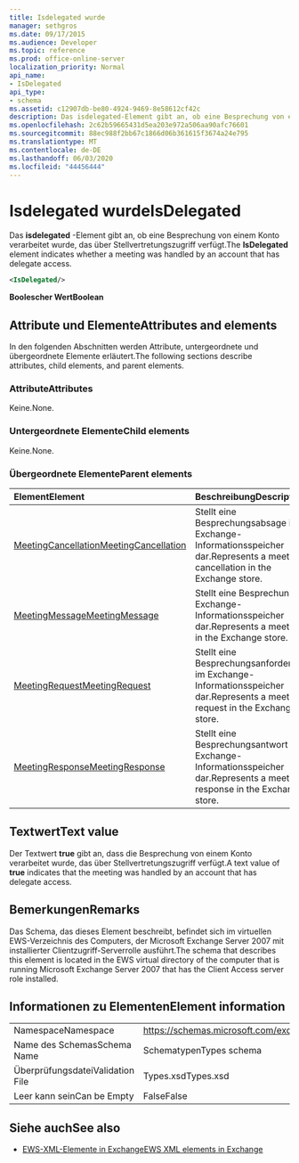 ```yaml
---
title: Isdelegated wurde
manager: sethgros
ms.date: 09/17/2015
ms.audience: Developer
ms.topic: reference
ms.prod: office-online-server
localization_priority: Normal
api_name:
- IsDelegated
api_type:
- schema
ms.assetid: c12907db-be80-4924-9469-8e58612cf42c
description: Das isdelegated-Element gibt an, ob eine Besprechung von einem Konto verarbeitet wurde, das über Stellvertretungszugriff verfügt.
ms.openlocfilehash: 2c62b59665431d5ea203e972a506aa90afc76601
ms.sourcegitcommit: 88ec988f2bb67c1866d06b361615f3674a24e795
ms.translationtype: MT
ms.contentlocale: de-DE
ms.lasthandoff: 06/03/2020
ms.locfileid: "44456444"
---
```

# <a name="isdelegated"></a><span data-ttu-id="515ca-103">Isdelegated wurde</span><span class="sxs-lookup"><span data-stu-id="515ca-103">IsDelegated</span></span>

<span data-ttu-id="515ca-104">Das **isdelegated** -Element gibt an, ob eine Besprechung von einem Konto verarbeitet wurde, das über Stellvertretungszugriff verfügt.</span><span class="sxs-lookup"><span data-stu-id="515ca-104">The **IsDelegated** element indicates whether a meeting was handled by an account that has delegate access.</span></span> 
  
```xml
<IsDelegated/>
```

 <span data-ttu-id="515ca-105">**Boolescher Wert**</span><span class="sxs-lookup"><span data-stu-id="515ca-105">**Boolean**</span></span>
## <a name="attributes-and-elements"></a><span data-ttu-id="515ca-106">Attribute und Elemente</span><span class="sxs-lookup"><span data-stu-id="515ca-106">Attributes and elements</span></span>

<span data-ttu-id="515ca-107">In den folgenden Abschnitten werden Attribute, untergeordnete und übergeordnete Elemente erläutert.</span><span class="sxs-lookup"><span data-stu-id="515ca-107">The following sections describe attributes, child elements, and parent elements.</span></span>
  
### <a name="attributes"></a><span data-ttu-id="515ca-108">Attribute</span><span class="sxs-lookup"><span data-stu-id="515ca-108">Attributes</span></span>

<span data-ttu-id="515ca-109">Keine.</span><span class="sxs-lookup"><span data-stu-id="515ca-109">None.</span></span>
  
### <a name="child-elements"></a><span data-ttu-id="515ca-110">Untergeordnete Elemente</span><span class="sxs-lookup"><span data-stu-id="515ca-110">Child elements</span></span>

<span data-ttu-id="515ca-111">Keine.</span><span class="sxs-lookup"><span data-stu-id="515ca-111">None.</span></span>
  
### <a name="parent-elements"></a><span data-ttu-id="515ca-112">Übergeordnete Elemente</span><span class="sxs-lookup"><span data-stu-id="515ca-112">Parent elements</span></span>

|<span data-ttu-id="515ca-113">**Element**</span><span class="sxs-lookup"><span data-stu-id="515ca-113">**Element**</span></span>|<span data-ttu-id="515ca-114">**Beschreibung**</span><span class="sxs-lookup"><span data-stu-id="515ca-114">**Description**</span></span>|
|:-----|:-----|
|[<span data-ttu-id="515ca-115">MeetingCancellation</span><span class="sxs-lookup"><span data-stu-id="515ca-115">MeetingCancellation</span></span>](meetingcancellation.md) <br/> |<span data-ttu-id="515ca-116">Stellt eine Besprechungsabsage im Exchange-Informationsspeicher dar.</span><span class="sxs-lookup"><span data-stu-id="515ca-116">Represents a meeting cancellation in the Exchange store.</span></span>  <br/> |
|[<span data-ttu-id="515ca-117">MeetingMessage</span><span class="sxs-lookup"><span data-stu-id="515ca-117">MeetingMessage</span></span>](meetingmessage.md) <br/> |<span data-ttu-id="515ca-118">Stellt eine Besprechung im Exchange-Informationsspeicher dar.</span><span class="sxs-lookup"><span data-stu-id="515ca-118">Represents a meeting in the Exchange store.</span></span>  <br/> |
|[<span data-ttu-id="515ca-119">MeetingRequest</span><span class="sxs-lookup"><span data-stu-id="515ca-119">MeetingRequest</span></span>](meetingrequest.md) <br/> |<span data-ttu-id="515ca-120">Stellt eine Besprechungsanforderung im Exchange-Informationsspeicher dar.</span><span class="sxs-lookup"><span data-stu-id="515ca-120">Represents a meeting request in the Exchange store.</span></span>  <br/> |
|[<span data-ttu-id="515ca-121">MeetingResponse</span><span class="sxs-lookup"><span data-stu-id="515ca-121">MeetingResponse</span></span>](meetingresponse.md) <br/> |<span data-ttu-id="515ca-122">Stellt eine Besprechungsantwort im Exchange-Informationsspeicher dar.</span><span class="sxs-lookup"><span data-stu-id="515ca-122">Represents a meeting response in the Exchange store.</span></span>  <br/> |
   
## <a name="text-value"></a><span data-ttu-id="515ca-123">Textwert</span><span class="sxs-lookup"><span data-stu-id="515ca-123">Text value</span></span>

<span data-ttu-id="515ca-124">Der Textwert **true** gibt an, dass die Besprechung von einem Konto verarbeitet wurde, das über Stellvertretungszugriff verfügt.</span><span class="sxs-lookup"><span data-stu-id="515ca-124">A text value of **true** indicates that the meeting was handled by an account that has delegate access.</span></span> 
  
## <a name="remarks"></a><span data-ttu-id="515ca-125">Bemerkungen</span><span class="sxs-lookup"><span data-stu-id="515ca-125">Remarks</span></span>

<span data-ttu-id="515ca-126">Das Schema, das dieses Element beschreibt, befindet sich im virtuellen EWS-Verzeichnis des Computers, der Microsoft Exchange Server 2007 mit installierter Clientzugriff-Serverrolle ausführt.</span><span class="sxs-lookup"><span data-stu-id="515ca-126">The schema that describes this element is located in the EWS virtual directory of the computer that is running Microsoft Exchange Server 2007 that has the Client Access server role installed.</span></span>
  
## <a name="element-information"></a><span data-ttu-id="515ca-127">Informationen zu Elementen</span><span class="sxs-lookup"><span data-stu-id="515ca-127">Element information</span></span>

|||
|:-----|:-----|
|<span data-ttu-id="515ca-128">Namespace</span><span class="sxs-lookup"><span data-stu-id="515ca-128">Namespace</span></span>  <br/> |https://schemas.microsoft.com/exchange/services/2006/types  <br/> |
|<span data-ttu-id="515ca-129">Name des Schemas</span><span class="sxs-lookup"><span data-stu-id="515ca-129">Schema Name</span></span>  <br/> |<span data-ttu-id="515ca-130">Schematypen</span><span class="sxs-lookup"><span data-stu-id="515ca-130">Types schema</span></span>  <br/> |
|<span data-ttu-id="515ca-131">Überprüfungsdatei</span><span class="sxs-lookup"><span data-stu-id="515ca-131">Validation File</span></span>  <br/> |<span data-ttu-id="515ca-132">Types.xsd</span><span class="sxs-lookup"><span data-stu-id="515ca-132">Types.xsd</span></span>  <br/> |
|<span data-ttu-id="515ca-133">Leer kann sein</span><span class="sxs-lookup"><span data-stu-id="515ca-133">Can be Empty</span></span>  <br/> |<span data-ttu-id="515ca-134">False</span><span class="sxs-lookup"><span data-stu-id="515ca-134">False</span></span>  <br/> |
   
## <a name="see-also"></a><span data-ttu-id="515ca-135">Siehe auch</span><span class="sxs-lookup"><span data-stu-id="515ca-135">See also</span></span>



- [<span data-ttu-id="515ca-136">EWS-XML-Elemente in Exchange</span><span class="sxs-lookup"><span data-stu-id="515ca-136">EWS XML elements in Exchange</span></span>](ews-xml-elements-in-exchange.md)

